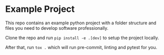 # Example Project

This repo contains an example python project with a folder structure and files you need to develop
software professionally. 

Clone the repo and run `pip install -e .[dev]` to setup the project locally.

After that, run `tox .` which will run pre-commit, linting and pytest for you.